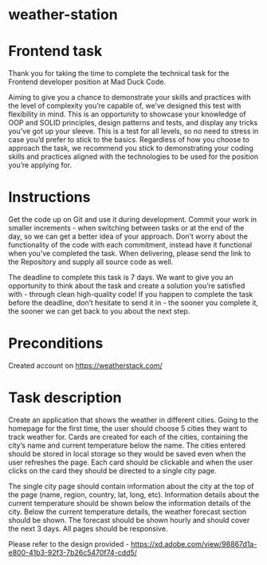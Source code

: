 # weather-station

# Frontend task
Thank you for taking the time to complete the technical task for the Frontend developer position at Mad
Duck Code.

Aiming to give you a chance to demonstrate your skills and practices with the level of complexity you’re
capable of, we’ve designed this test with flexibility in mind. This is an opportunity to showcase your
knowledge of OOP and SOLID principles, design patterns and tests, and display any tricks you’ve got up
your sleeve. This is a test for all levels, so no need to stress in case you’d prefer to stick to the basics.
Regardless of how you choose to approach the task, we recommend you stick to demonstrating your
coding skills and practices aligned with the technologies to be used for the position you’re applying for.

# Instructions
Get the code up on Git and use it during development. Commit your work in smaller
increments - when switching between tasks or at the end of the day, so we can get a better idea of your
approach. Don’t worry about the functionality of the code with each commitment, instead have it
functional when you’ve completed the task. When delivering, please send the link to the Repository
and supply all source code as well.

The deadline to complete this task is 7 days. We want to give you an opportunity to think about the task
and create a solution you’re satisfied with - through clean high-quality code! If you happen to complete
the task before the deadline, don’t hesitate to send it in - the sooner you complete it, the sooner we can
get back to you about the next step.

# Preconditions
Created account on https://weatherstack.com/

# Task description
Create an application that shows the weather in different cities. Going to the homepage
for the first time, the user should choose 5 cities they want to track weather for. Cards are created
for each of the cities, containing the city’s name and current temperature below the name. The cities
entered should be stored in local storage so they would be saved even when the user refreshes the page.
Each card should be clickable and when the user clicks on the card they should be directed to a single city
page.

The single city page should contain information about the city at the top of the page (name, region,
country, lat, long, etc). Information details about the current temperature should be shown below the
information details of the city.
Below the current temperature details, the weather forecast section should be shown. The forecast
should be shown hourly and should cover the next 3 days.
All pages should be responsive.

Please refer to the design provided -
https://xd.adobe.com/view/98867d1a-e800-41b3-92f3-7b26c5470f74-cdd5/
